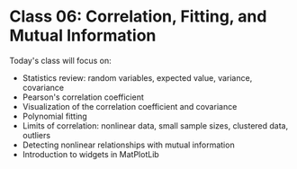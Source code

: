 # Class 06: Correlation, Fitting, and Mutual Information

Today's class will focus on:

* Statistics review: random variables, expected value, variance, covariance
* Pearson's correlation coefficient
* Visualization of the correlation coefficient and covariance
* Polynomial fitting
* Limits of correlation: nonlinear data, small sample sizes, clustered data, outliers
* Detecting nonlinear relationships with mutual information
* Introduction to widgets in MatPlotLib